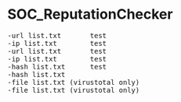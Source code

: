 # SOC_ReputationChecker
<pre>
-url list.txt		test  
-ip list.txt		test  
-url list.txt		test
-ip list.txt		test
-hash list.txt		test
-hash list.txt		
-file list.txt (virustotal only)
-file list.txt (virustotal only)
</pre>